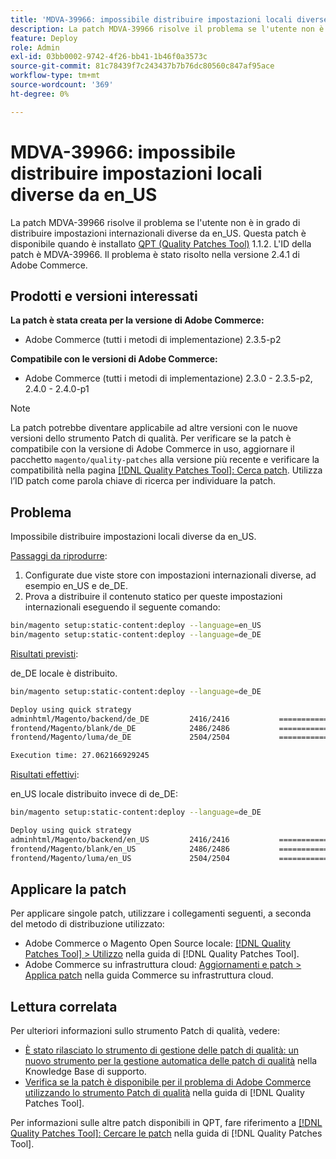 ```yaml
---
title: 'MDVA-39966: impossibile distribuire impostazioni locali diverse da en_US'
description: La patch MDVA-39966 risolve il problema se l'utente non è in grado di distribuire impostazioni internazionali diverse da en_US. Questa patch è disponibile quando è installato [Quality Patches Tool (QPT)](https://experienceleague.adobe.com/it/docs/commerce-knowledge-base/kb/announcements/commerce-announcements/magento-quality-patches-released-new-tool-to-self-serve-quality-patches) 1.1.2. L'ID della patch è MDVA-39966. Il problema è stato risolto nella versione 2.4.1 di Adobe Commerce.
feature: Deploy
role: Admin
exl-id: 03bb0002-9742-4f26-bb41-1b46f0a3573c
source-git-commit: 81c78439f7c243437b7b76dc80560c847af95ace
workflow-type: tm+mt
source-wordcount: '369'
ht-degree: 0%

---
```


# MDVA-39966: impossibile distribuire impostazioni locali diverse da en_US

La patch MDVA-39966 risolve il problema se l&#39;utente non è in grado di distribuire impostazioni internazionali diverse da en_US. Questa patch è disponibile quando è installato [QPT (Quality Patches Tool)](https://experienceleague.adobe.com/it/docs/commerce-knowledge-base/kb/announcements/commerce-announcements/magento-quality-patches-released-new-tool-to-self-serve-quality-patches) 1.1.2. L&#39;ID della patch è MDVA-39966. Il problema è stato risolto nella versione 2.4.1 di Adobe Commerce.

## Prodotti e versioni interessati

**La patch è stata creata per la versione di Adobe Commerce:**

* Adobe Commerce (tutti i metodi di implementazione) 2.3.5-p2

**Compatibile con le versioni di Adobe Commerce:**

* Adobe Commerce (tutti i metodi di implementazione) 2.3.0 - 2.3.5-p2, 2.4.0 - 2.4.0-p1

>[!NOTE]
>
>La patch potrebbe diventare applicabile ad altre versioni con le nuove versioni dello strumento Patch di qualità. Per verificare se la patch è compatibile con la versione di Adobe Commerce in uso, aggiornare il pacchetto `magento/quality-patches` alla versione più recente e verificare la compatibilità nella pagina [[!DNL Quality Patches Tool]: Cerca patch](https://experienceleague.adobe.com/it/docs/commerce-knowledge-base/kb/announcements/commerce-announcements/magento-quality-patches-released-new-tool-to-self-serve-quality-patches). Utilizza l’ID patch come parola chiave di ricerca per individuare la patch.

## Problema

Impossibile distribuire impostazioni locali diverse da en_US.

<u>Passaggi da riprodurre</u>:

1. Configurate due viste store con impostazioni internazionali diverse, ad esempio en_US e de_DE.
1. Prova a distribuire il contenuto statico per queste impostazioni internazionali eseguendo il seguente comando:

```bash
bin/magento setup:static-content:deploy --language=en_US
bin/magento setup:static-content:deploy --language=de_DE
```

<u>Risultati previsti</u>:

de_DE locale è distribuito.

```bash
bin/magento setup:static-content:deploy --language=de_DE

Deploy using quick strategy
adminhtml/Magento/backend/de_DE         2416/2416           ============================ 100%   9 secs
frontend/Magento/blank/de_DE            2486/2486           ============================ 100%   7 secs
frontend/Magento/luma/de_DE             2504/2504           ============================ 100%   8 secs

Execution time: 27.062166929245
```

<u>Risultati effettivi</u>:

en_US locale distribuito invece di de_DE:

```bash
bin/magento setup:static-content:deploy --language=de_DE

Deploy using quick strategy
adminhtml/Magento/backend/en_US         2416/2416           ============================ 100%   2 secs
frontend/Magento/blank/en_US            2486/2486           ============================ 100%   1 sec
frontend/Magento/luma/en_US             2504/2504           ============================ 100%   2 secs
```

## Applicare la patch

Per applicare singole patch, utilizzare i collegamenti seguenti, a seconda del metodo di distribuzione utilizzato:

* Adobe Commerce o Magento Open Source locale: [[!DNL Quality Patches Tool] > Utilizzo](/help/tools/quality-patches-tool/usage.md) nella guida di [!DNL Quality Patches Tool].
* Adobe Commerce su infrastruttura cloud: [Aggiornamenti e patch > Applica patch](https://experienceleague.adobe.com/docs/commerce-cloud-service/user-guide/develop/upgrade/apply-patches.html?lang=it) nella guida Commerce su infrastruttura cloud.

## Lettura correlata

Per ulteriori informazioni sullo strumento Patch di qualità, vedere:

* [È stato rilasciato lo strumento di gestione delle patch di qualità: un nuovo strumento per la gestione automatica delle patch di qualità](https://experienceleague.adobe.com/it/docs/commerce-knowledge-base/kb/announcements/commerce-announcements/magento-quality-patches-released-new-tool-to-self-serve-quality-patches) nella Knowledge Base di supporto.
* [Verifica se la patch è disponibile per il problema di Adobe Commerce utilizzando lo strumento Patch di qualità](/help/tools/quality-patches-tool/patches-available-in-qpt/check-patch-for-magento-issue-with-magento-quality-patches.md) nella guida di [!DNL Quality Patches Tool].

Per informazioni sulle altre patch disponibili in QPT, fare riferimento a [[!DNL Quality Patches Tool]: Cercare le patch](https://experienceleague.adobe.com/tools/commerce-quality-patches/index.html?lang=it) nella guida di [!DNL Quality Patches Tool].
